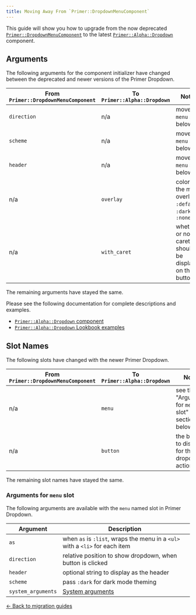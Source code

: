 ```yaml
---
title: Moving Away From `Primer::DropdownMenuComponent`
---
```


This guide will show you how to upgrade from the now deprecated
[`Primer::DropdownMenuComponent`](https://primer.style/view-components/components/dropdownmenu)
to the latest [`Primer::Alpha::Dropdown`](https://primer.style/view-components/components/alpha/dropdown)
component.

## Arguments

The following arguments for the component initializer have changed between the deprecated and newer versions
of the Primer Dropdown.

| From `Primer::DropdownMenuComponent` | To `Primer::Alpha::Dropdown` | Notes |
|--------------------------------------|------------------------------|-------|
| `direction` | n/a          | moved to `menu` slot, below                                |
| `scheme`    | n/a          | moved to `menu` slot, below                                |
| `header`    | n/a          | moved to `menu` slot, below                                |
| n/a         | `overlay`    | color of the menu overlay: `:default`, `:dark`, or `:none` |
| n/a         | `with_caret` | whether or not a caret should be displayed on the button   |

The remaining arguments have stayed the same. 

Please see the following documentation for complete descriptions and examples.

* [`Primer::Alpha::Dropdown` component](https://primer.style/view-components/components/alpha/dropdown)
* [`Primer::Alpha::Dropdown` Lookbook examples](https://primer.style/view-components/lookbook/inspect/primer/alpha/dropdown/default)

## Slot Names

The following slots have changed with the newer Primer Dropdown.

| From `Primer::DropdownMenuComponent` | To `Primer::Alpha::Dropdown` | Notes |
|--------------------------------------|------------------------------|-------|
| n/a | `menu`   | see the "Arguments for `menu` slot" section, below |
| n/a | `button` | the button to display for the dropdown action      |

The remaining slot names have stayed the same.

### Arguments for `menu` slot

The following arguments are available with the `menu` named slot in Primer Dropdown.

| Argument    | Description |
|-------------|-------------|
| `as`               | when `as` is `:list`, wraps the menu in a `<ul>` with a `<li>` for each item |
| `direction`        | relative position to show dropdown, when button is clicked                   |
| `header`           | optional string to display as the header                                     |
| `scheme`           | pass `:dark` for dark mode theming                                           |
| `system_arguments` | [System arguments](https://primer.style/view-components/system-arguments)    |

[&larr; Back to migration guides](https://primer.style/view-components/migration)

